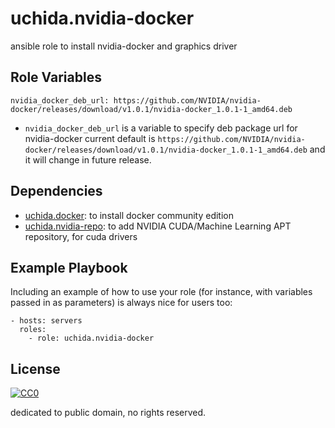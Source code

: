 uchida.nvidia-docker
====================

ansible role to install nvidia-docker and graphics driver

Role Variables
--------------

```
nvidia_docker_deb_url: https://github.com/NVIDIA/nvidia-docker/releases/download/v1.0.1/nvidia-docker_1.0.1-1_amd64.deb
```

- `nvidia_docker_deb_url` is a variable to specify deb package url for nvidia-docker
  current default is `https://github.com/NVIDIA/nvidia-docker/releases/download/v1.0.1/nvidia-docker_1.0.1-1_amd64.deb`
  and it will change in future release.

Dependencies
------------

- [uchida.docker](https://galaxy.ansible.com/uchida/docker/): to install docker community edition
- [uchida.nvidia-repo](https://galaxy.ansible.com/uchida/nvidia-repo/): to add NVIDIA CUDA/Machine Learning APT repository, for cuda drivers

Example Playbook
----------------

Including an example of how to use your role (for instance, with variables passed in as parameters) is always nice for users too:

```
- hosts: servers
  roles:
    - role: uchida.nvidia-docker
```

License
-------

[![CC0](http://i.creativecommons.org/p/zero/1.0/88x31.png "CC0")](http://creativecommons.org/publicdomain/zero/1.0/deed)

dedicated to public domain, no rights reserved.
